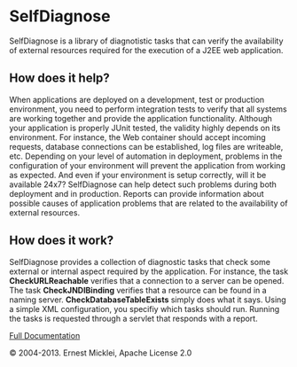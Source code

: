 # SelfDiagnose

SelfDiagnose is a library of diagnotistic tasks that can verify the availability of external resources required for the execution of a J2EE web application.

## How does it help?

When applications are deployed on a development, test or production environment, you need to perform integration tests to verify that all systems are working together and provide the application functionality.
Although your application is properly JUnit tested, the validity highly depends on its environment. For instance, the Web container should accept incoming requests, database connections can be established, log files are writeable, etc.
Depending on your level of automation in deployment, problems in the configuration of your environment will prevent the application from working as expected. And even if your environment is setup correctly, will it be available 24x7? SelfDiagnose can help detect such problems during both deployment and in production. Reports can provide information about possible causes of application problems that are related to the availability of external resources.

## How does it work? 

SelfDiagnose provides a collection of diagnostic tasks that check some external or internal aspect required by the application. For instance, the task **CheckURLReachable** verifies that a connection to a server can be opened. The task **CheckJNDIBinding** verifies that a resource can be found in a naming server. **CheckDatabaseTableExists** simply does what it says. Using a simple XML configuration, you specifiy which tasks should run. Running the tasks is requested through a servlet that responds with a report.          

[Full Documentation](http://selfdiagnose.sourceforge.net/)

&copy; 2004-2013. Ernest Micklei, Apache License 2.0